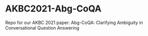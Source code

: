 # AKBC2021-Abg-CoQA
Repo for our AKBC 2021 paper: Abg-CoQA: Clarifying Ambiguity in Conversational Question Answering
